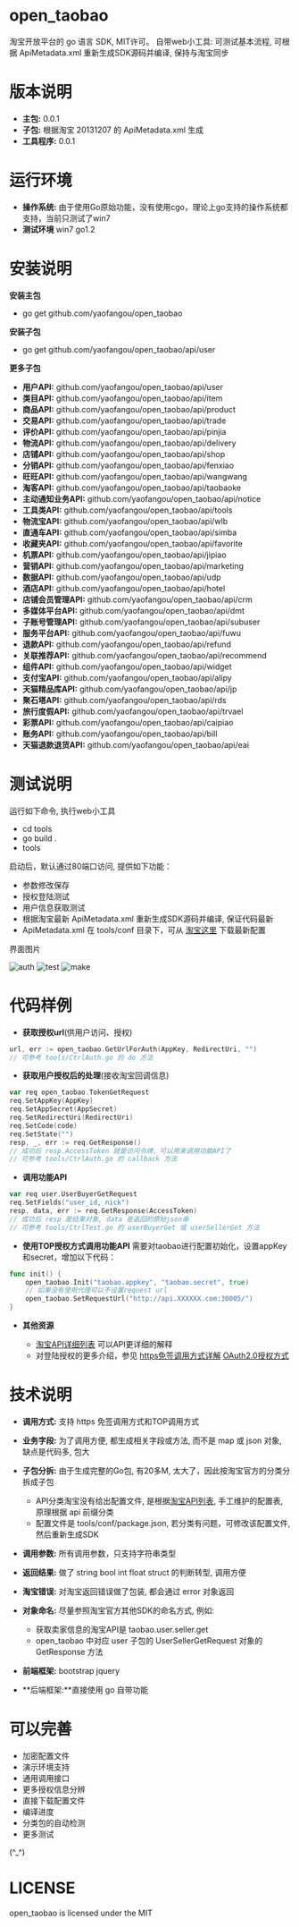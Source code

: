 open_taobao
===========

淘宝开放平台的 go 语言 SDK, MIT许可。 
自带web小工具: 可测试基本流程, 可根据 ApiMetadata.xml 重新生成SDK源码并编译, 保持与淘宝同步

版本说明
========

* **主包:** 0.0.1
* **子包:** 根据淘宝 20131207 的 ApiMetadata.xml 生成
* **工具程序:** 0.0.1

运行环境
========

* **操作系统:** 由于使用Go原始功能，没有使用cgo，理论上go支持的操作系统都支持，当前只测试了win7
* **测试环境** win7 go1.2

安装说明
========

**安装主包**

* go get github.com/yaofangou/open_taobao

**安装子包**

* go get github.com/yaofangou/open_taobao/api/user

**更多子包**

* **用户API:**  github.com/yaofangou/open_taobao/api/user
* **类目API:**  github.com/yaofangou/open_taobao/api/item
* **商品API:**  github.com/yaofangou/open_taobao/api/product
* **交易API:**  github.com/yaofangou/open_taobao/api/trade
* **评价API:**  github.com/yaofangou/open_taobao/api/pinjia
* **物流API:**  github.com/yaofangou/open_taobao/api/delivery
* **店铺API:**  github.com/yaofangou/open_taobao/api/shop
* **分销API:**  github.com/yaofangou/open_taobao/api/fenxiao
* **旺旺API:**  github.com/yaofangou/open_taobao/api/wangwang
* **淘客API:**  github.com/yaofangou/open_taobao/api/taobaoke
* **主动通知业务API:**  github.com/yaofangou/open_taobao/api/notice
* **工具类API:**  github.com/yaofangou/open_taobao/api/tools
* **物流宝API:**  github.com/yaofangou/open_taobao/api/wlb
* **直通车API:**  github.com/yaofangou/open_taobao/api/simba
* **收藏夹API:**  github.com/yaofangou/open_taobao/api/favorite
* **机票API:**  github.com/yaofangou/open_taobao/api/jipiao
* **营销API:**  github.com/yaofangou/open_taobao/api/marketing
* **数据API:**  github.com/yaofangou/open_taobao/api/udp
* **酒店API:**  github.com/yaofangou/open_taobao/api/hotel
* **店铺会员管理API:**  github.com/yaofangou/open_taobao/api/crm
* **多媒体平台API:**  github.com/yaofangou/open_taobao/api/dmt
* **子账号管理API:**  github.com/yaofangou/open_taobao/api/subuser
* **服务平台API:**  github.com/yaofangou/open_taobao/api/fuwu
* **退款API:**  github.com/yaofangou/open_taobao/api/refund
* **关联推荐API:**  github.com/yaofangou/open_taobao/api/recommend
* **组件API:**  github.com/yaofangou/open_taobao/api/widget
* **支付宝API:**  github.com/yaofangou/open_taobao/api/alipy
* **天猫精品库API:**  github.com/yaofangou/open_taobao/api/jp
* **聚石塔API:**  github.com/yaofangou/open_taobao/api/rds
* **旅行度假API:**  github.com/yaofangou/open_taobao/api/trvael
* **彩票API:**  github.com/yaofangou/open_taobao/api/caipiao
* **账务API:**  github.com/yaofangou/open_taobao/api/bill
* **天猫退款退货API:**  github.com/yaofangou/open_taobao/api/eai

测试说明
========

运行如下命令, 执行web小工具

* cd tools
* go build .
* tools

启动后，默认通过80端口访问, 提供如下功能：

* 参数修改保存
* 授权登陆测试
* 用户信息获取测试
* 根据淘宝最新 ApiMetadata.xml 重新生成SDK源码并编译, 保证代码最新
* ApiMetadata.xml 在 tools/conf 目录下，可从 [淘宝这里](http://api.taobao.com/myresources/standardSdk.htm) 下载最新配置

界面图片

![auth](./tools/photos/auth.jpg)
![test](./tools/photos/test.jpg)
![make](./tools/photos/make.jpg)

代码样例
========

* **获取授权url**(供用户访问、授权)

```go
url, err := open_taobao.GetUrlForAuth(AppKey, RedirectUri, "")
// 可参考 tools/CtrlAuth.go 的 do 方法
```
  
* **获取用户授权后的处理**(接收淘宝回调信息)

```go
var req open_taobao.TokenGetRequest
req.SetAppKey(AppKey)
req.SetAppSecret(AppSecret)
req.SetRedirectUri(RedirectUri)
req.SetCode(code)
req.SetState("")
resp, _, err := req.GetResponse()
// 成功后 resp.AccessToken 就是访问令牌，可以用来调用功能API了
// 可参考 tools/CtrlAuth.go 的 callback 方法
```

* **调用功能API**

```go
var req user.UserBuyerGetRequest
req.SetFields("user_id, nick")
resp, data, err := req.GetResponse(AccessToken)
// 成功后 resp 是结果对象, data 是返回的原始json串
// 可参考 tools/CtrlTest.go 的 userBuyerGet 或 userSellerGet 方法
```

* **使用TOP授权方式调用功能API**
需要对taobao进行配置初始化，设置appKey和secret，增加以下代码：

```go
func init() {
	open_taobao.Init("taobao.appkey", "taobao.secret", true)
	// 如果没有使用代理可以不设置request url
	open_taobao.SetRequestUrl("http://api.XXXXXX.com:30005/")
}
```

* **其他资源**

  * [淘宝API详细列表](http://open.taobao.com/doc/category_list.htm?id=102) 可以API更详细的解释
  * 对登陆授权的更多介绍，参见  [https免签调用方式详解](http://open.taobao.com/doc/detail.htm?id=994) [OAuth2.0授权方式](http://open.taobao.com/doc/detail.htm?id=118)

技术说明
========

* **调用方式:** 支持 https 免签调用方式和TOP调用方式
* **业务字段:** 为了调用方便, 都生成相关字段或方法, 而不是 map 或 json 对象, 缺点是代码多, 包大
* **子包分拆:** 由于生成完整的Go包, 有20多M, 太大了，因此按淘宝官方的分类分拆成子包

  * API分类淘宝没有给出配置文件, 是根据[淘宝API列表](http://open.taobao.com/doc/category_list.htm?id=102), 手工维护的配置表, 原理根据 api 前缀分类
  * 配置文件是 tools/conf/package.json, 若分类有问题，可修改该配置文件, 然后重新生成SDK

* **调用参数:** 所有调用参数，只支持字符串类型
* **返回结果:** 做了 string bool int float struct 的判断转型, 调用方便
* **淘宝错误:** 对淘宝返回错误做了包装, 都会通过 error 对象返回
* **对象命名:** 尽量参照淘宝官方其他SDK的命名方式, 例如:

  * 获取卖家信息的淘宝API是 taobao.user.seller.get
  * open_taobao 中对应 user 子包的 UserSellerGetRequest 对象的 GetResponse 方法

* **前端框架:** bootstrap jquery
* **后端框架:**直接使用 go 自带功能

可以完善
========

* 加密配置文件
* 演示环境支持
* 通用调用接口
* 更多授权信息分辨
* 直接下载配置文件
* 编译进度
* 分类包的自动检测
* 更多测试

(^_^)

LICENSE
=======
open_taobao is licensed under the MIT
